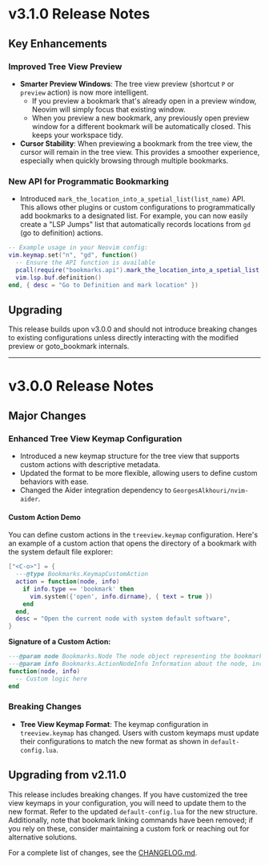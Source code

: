 # v3.1.0 Release Notes

## Key Enhancements

### Improved Tree View Preview
- **Smarter Preview Windows**: The tree view preview (shortcut `P` or `preview` action) is now more intelligent.
    - If you preview a bookmark that's already open in a preview window, Neovim will simply focus that existing window.
    - When you preview a new bookmark, any previously open preview window for a different bookmark will be automatically closed. This keeps your workspace tidy.
- **Cursor Stability**: When previewing a bookmark from the tree view, the cursor will remain in the tree view. This provides a smoother experience, especially when quickly browsing through multiple bookmarks.

### New API for Programmatic Bookmarking
- Introduced `mark_the_location_into_a_spetial_list(list_name)` API. This allows other plugins or custom configurations to programmatically add bookmarks to a designated list.
For example, you can now easily create a "LSP Jumps" list that automatically records locations from `gd` (go to definition) actions.

```lua
-- Example usage in your Neovim config:
vim.keymap.set("n", "gd", function()
  -- Ensure the API function is available
  pcall(require("bookmarks.api").mark_the_location_into_a_spetial_list, "LSP Jumps")
  vim.lsp.buf.definition()
end, { desc = "Go to Definition and mark location" })
```

## Upgrading
This release builds upon v3.0.0 and should not introduce breaking changes to existing configurations unless directly interacting with the modified preview or goto_bookmark internals.

---

# v3.0.0 Release Notes

## Major Changes

### Enhanced Tree View Keymap Configuration
- Introduced a new keymap structure for the tree view that supports custom actions with descriptive metadata.
- Updated the format to be more flexible, allowing users to define custom behaviors with ease.
- Changed the Aider integration dependency to `GeorgesAlkhouri/nvim-aider`.

#### Custom Action Demo
You can define custom actions in the `treeview.keymap` configuration. Here's an example of a custom action that opens the directory of a bookmark with the system default file explorer:

```lua
["<C-o>"] = {
  ---@type Bookmarks.KeymapCustomAction
  action = function(node, info)
    if info.type == 'bookmark' then
      vim.system({'open', info.dirname}, { text = true })
    end
  end,
  desc = "Open the current node with system default software",
}
```

**Signature of a Custom Action:**
```lua
---@param node Bookmarks.Node The node object representing the bookmark or list.
---@param info Bookmarks.ActionNodeInfo Information about the node, including type, path, and dirname.
function(node, info)
  -- Custom logic here
end
```

### Breaking Changes
- **Tree View Keymap Format**: The keymap configuration in `treeview.keymap` has changed. Users with custom keymaps must update their configurations to match the new format as shown in `default-config.lua`.

## Upgrading from v2.11.0
This release includes breaking changes. If you have customized the tree view keymaps in your configuration, you will need to update them to the new format. Refer to the updated `default-config.lua` for the new structure. Additionally, note that bookmark linking commands have been removed; if you rely on these, consider maintaining a custom fork or reaching out for alternative solutions.

For a complete list of changes, see the [CHANGELOG.md](CHANGELOG.md).
